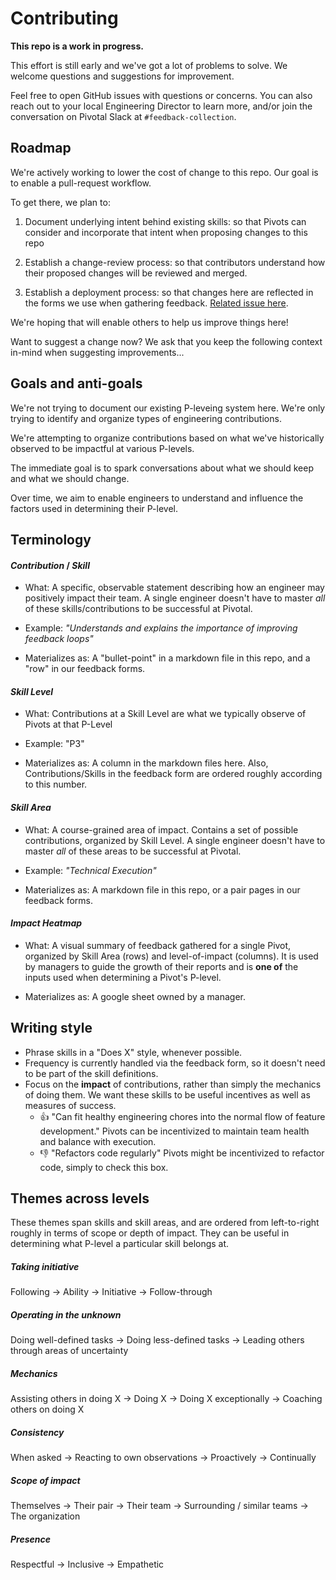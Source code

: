 # Contributing

**This repo is a work in progress.**

This effort is still early and we've got a lot of problems to solve.  We welcome questions and suggestions for improvement.

Feel free to open GitHub issues with questions or concerns. You can also reach out to your local Engineering Director to learn more, and/or join the conversation on Pivotal Slack at `#feedback-collection`.

## Roadmap
We're actively working to lower the cost of change to this repo.  Our goal is to
enable a pull-request workflow.

To get there, we plan to:

1. Document underlying intent behind existing skills: so that Pivots can consider and incorporate that intent when proposing changes to this repo

2. Establish a change-review process: so that contributors understand how
  their proposed changes will be reviewed and merged.

3. Establish a deployment process: so that changes here are reflected in the
  forms we use when gathering feedback.  [Related issue here](https://github.com/pivotal-cf/areas-of-contribution/issues/11).

We're hoping that will enable others to help us improve things here!

Want to suggest a change now?  We ask that you keep the following context in-mind when suggesting
improvements...

## Goals and anti-goals

We're not trying to document our existing P-leveing system here.  We're only
trying to identify and organize types of engineering contributions.

We're attempting to organize contributions based on what we've historically observed to be impactful at various P-levels.

The immediate goal is to spark conversations about what we should keep and what we should change.

Over time, we aim to enable engineers to understand and influence the factors
used in determining their P-level.


## Terminology

#### *Contribution* / *Skill*
- What: A specific, observable statement describing how an engineer may positively impact their team.  A single engineer doesn't have to master _all_ of these skills/contributions to be successful at Pivotal.

- Example: *"Understands and explains the importance of improving feedback loops"*

- Materializes as: A "bullet-point" in a markdown file in this repo, and a "row" in our feedback forms.

#### *Skill Level*
- What: Contributions at a Skill Level are what we typically observe of Pivots at that P-Level

- Example: "P3"

- Materializes as: A column in the markdown files here.  Also, Contributions/Skills in the feedback form are ordered roughly according to this number.


#### *Skill Area*
- What: A course-grained area of impact. Contains a set of possible contributions, organized by Skill Level.  A single engineer doesn't have to master _all_ of these areas to be successful at Pivotal.

- Example: *"Technical Execution"*

- Materializes as: A markdown file in this repo, or a pair pages in our feedback forms.


#### *Impact Heatmap*

- What: A visual summary of feedback gathered for a single Pivot, organized by Skill Area (rows) and level-of-impact (columns).  It is used by managers to guide the growth of their reports and is **one of** the inputs used when determining a Pivot's P-level.

- Materializes as: A google sheet owned by a manager.



## Writing style
- Phrase skills in a "Does X" style, whenever possible.
- Frequency is currently handled via the feedback form, so it doesn't need to be part of the skill definitions.
- Focus on the **impact** of contributions, rather than simply the mechanics of doing them. We want these skills to be useful incentives as well as measures of success.
  - 👍 "Can fit healthy engineering chores into the normal flow of feature development." Pivots can be incentivized to maintain team health and balance with execution.
  - 👎 "Refactors code regularly" Pivots might be incentivized to refactor code, simply to check this box.

## Themes across levels

These themes span skills and skill areas, and are ordered from left-to-right
roughly in terms of scope or depth of impact.  They can be useful in determining what
P-level a particular skill belongs at.

##### Taking initiative
Following → Ability → Initiative → Follow-through

##### Operating in the unknown
Doing well-defined tasks → Doing less-defined tasks → Leading others through areas of uncertainty

##### Mechanics
Assisting others in doing X → Doing X → Doing X exceptionally → Coaching others on doing X

##### Consistency
When asked  → Reacting to own observations → Proactively → Continually

##### Scope of impact
Themselves → Their pair → Their team → Surrounding / similar teams → The organization

##### Presence
Respectful → Inclusive → Empathetic

